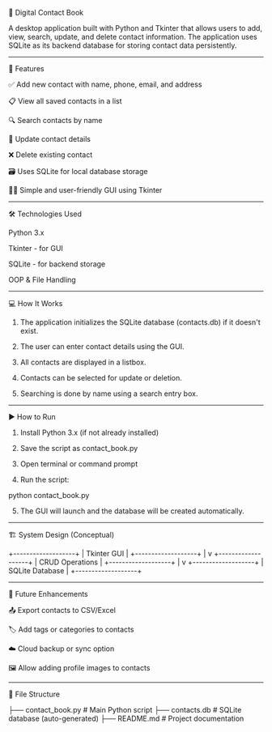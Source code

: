 📖 Digital Contact Book

A desktop application built with Python and Tkinter that allows users to add, view, search, update, and delete contact information. The application uses SQLite as its backend database for storing contact data persistently.


---

🚀 Features

✅ Add new contact with name, phone, email, and address

📋 View all saved contacts in a list

🔍 Search contacts by name

📝 Update contact details

❌ Delete existing contact

🗃️ Uses SQLite for local database storage

🧑‍💻 Simple and user-friendly GUI using Tkinter



---

🛠 Technologies Used

Python 3.x

Tkinter - for GUI

SQLite - for backend storage

OOP & File Handling



---

💻 How It Works

1. The application initializes the SQLite database (contacts.db) if it doesn't exist.


2. The user can enter contact details using the GUI.


3. All contacts are displayed in a listbox.


4. Contacts can be selected for update or deletion.


5. Searching is done by name using a search entry box.




---

▶️ How to Run

1. Install Python 3.x (if not already installed)


2. Save the script as contact_book.py


3. Open terminal or command prompt


4. Run the script:



python contact_book.py

5. The GUI will launch and the database will be created automatically.




---

🏗 System Design (Conceptual)

+-------------------+
|   Tkinter GUI     |
+-------------------+
         |
         v
+-------------------+
|   CRUD Operations |
+-------------------+
         |
         v
+-------------------+
|   SQLite Database |
+-------------------+


---

🔮 Future Enhancements

📤 Export contacts to CSV/Excel

🏷️ Add tags or categories to contacts

☁️ Cloud backup or sync option

🖼️ Allow adding profile images to contacts



---

📁 File Structure

├── contact_book.py           # Main Python script
├── contacts.db               # SQLite database (auto-generated)
├── README.md                 # Project documentation

